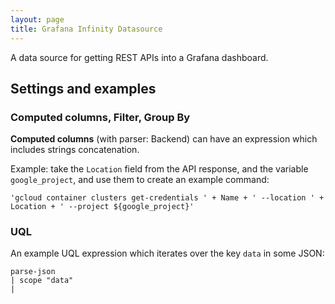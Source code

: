 ```yaml
---
layout: page
title: Grafana Infinity Datasource
---
```


A data source for getting REST APIs into a Grafana dashboard.

## Settings and examples

### Computed columns, Filter, Group By

**Computed columns** (with parser: Backend) can have an expression which includes strings concatenation.

Example: take the `Location` field from the API response, and the variable `google_project`, and use them to create an example command:

```
'gcloud container clusters get-credentials ' + Name + ' --location ' + Location + ' --project ${google_project}'
```

### UQL

An example UQL expression which iterates over the key `data` in some JSON:

```
parse-json
| scope "data"
| 
```
